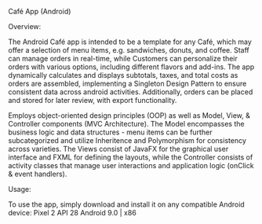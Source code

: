 Café App (Android) 

Overview:

The Android Café app is intended to be a template for any Café, which may offer a selection of menu items, e.g. sandwiches, donuts, and coffee. Staff can manage orders in real-time, while Customers can personalize their orders with various options, including different flavors and add-ins. The app dynamically calculates and displays subtotals, taxes, and total costs as orders are assembled, implementing a Singleton Design Pattern to ensure consistent data across android activities. Additionally, orders can be placed and stored for later review, with export functionality.

Employs object-oriented design principles (OOP) as well as Model, View, & Controller components (MVC Architecture). The Model encompasses the business logic and data structures - menu items can be further subcategorized and utilize Inheritence and Polymorphism for consistency across varieties. The Views consist of JavaFX for the graphical user interface and FXML for defining the layouts, while the Controller consists of activity classes that manage user interactions and application logic (onClick & event handlers).


Usage: 

To use the app, simply download and install it on any compatible Android device:
Pixel 2 API 28
Android 9.0 | x86
